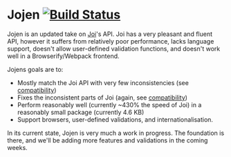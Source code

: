 # Jojen [![Build Status](https://travis-ci.org/WatchBeam/jojen.svg?branch=master)](https://travis-ci.org/WatchBeam/jojen)

Jojen is an updated take on [Joi](https://github.com/hapijs/joi)'s API. Joi has a very pleasant and fluent API, however it suffers from relatively poor performance, lacks language support, doesn't allow user-defined validation functions, and doesn't work well in a Browserify/Webpack frontend.

Jojens goals are to:
 - Mostly match the Joi API with very few inconsistencies (see [compatibility](https://github.com/WatchBeam/jojen/blob/master/compatibility.md))
 - Fixes the inconsistent parts of Joi (again, see [compatibility](https://github.com/WatchBeam/jojen/blob/master/compatibility.md))
 - Perform reasonably well (currently ~430% the speed of Joi) in a reasonably small package (currently 4.6 KB)
 - Support browsers, user-defined validations, and internationalisation.

In its current state, Jojen is very much a work in progress. The foundation is there, and we'll be adding more features and validations in the coming weeks.
